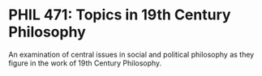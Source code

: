 # PHIL 471: Topics in 19th Century Philosophy

An examination of central issues in social and political philosophy as they figure in the work of 19th Century Philosophy.
